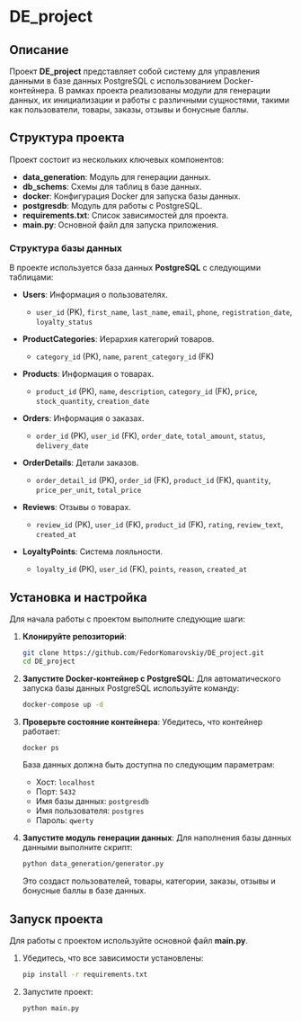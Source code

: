 # DE_project

## Описание

Проект **DE_project** представляет собой систему для управления данными в базе данных PostgreSQL с использованием Docker-контейнера. В рамках проекта реализованы модули для генерации данных, их инициализации и работы с различными сущностями, такими как пользователи, товары, заказы, отзывы и бонусные баллы.

## Структура проекта

Проект состоит из нескольких ключевых компонентов:

- **data_generation**: Модуль для генерации данных.
- **db_schems**: Схемы для таблиц в базе данных.
- **docker**: Конфигурация Docker для запуска базы данных.
- **postgresdb**: Модуль для работы с PostgreSQL.
- **requirements.txt**: Список зависимостей для проекта.
- **main.py**: Основной файл для запуска приложения.

### Структура базы данных

В проекте используется база данных **PostgreSQL** с следующими таблицами:

- **Users**: Информация о пользователях.
  - `user_id` (PK), `first_name`, `last_name`, `email`, `phone`, `registration_date`, `loyalty_status`
  
- **ProductCategories**: Иерархия категорий товаров.
  - `category_id` (PK), `name`, `parent_category_id` (FK)

- **Products**: Информация о товарах.
  - `product_id` (PK), `name`, `description`, `category_id` (FK), `price`, `stock_quantity`, `creation_date`

- **Orders**: Информация о заказах.
  - `order_id` (PK), `user_id` (FK), `order_date`, `total_amount`, `status`, `delivery_date`

- **OrderDetails**: Детали заказов.
  - `order_detail_id` (PK), `order_id` (FK), `product_id` (FK), `quantity`, `price_per_unit`, `total_price`

- **Reviews**: Отзывы о товарах.
  - `review_id` (PK), `user_id` (FK), `product_id` (FK), `rating`, `review_text`, `created_at`

- **LoyaltyPoints**: Система лояльности.
  - `loyalty_id` (PK), `user_id` (FK), `points`, `reason`, `created_at`

## Установка и настройка

Для начала работы с проектом выполните следующие шаги:

1. **Клонируйте репозиторий**:
    ```bash
    git clone https://github.com/FedorKomarovskiy/DE_project.git
    cd DE_project
    ```

2. **Запустите Docker-контейнер с PostgreSQL**:
    Для автоматического запуска базы данных PostgreSQL используйте команду:
    ```bash
    docker-compose up -d
    ```

3. **Проверьте состояние контейнера**:
    Убедитесь, что контейнер работает:
    ```bash
    docker ps
    ```
    База данных должна быть доступна по следующим параметрам:
    - Хост: `localhost`
    - Порт: `5432`
    - Имя базы данных: `postgresdb`
    - Имя пользователя: `postgres`
    - Пароль: `qwerty`

4. **Запустите модуль генерации данных**:
    Для наполнения базы данных данными выполните скрипт:
    ```bash
    python data_generation/generator.py
    ```

    Это создаст пользователей, товары, категории, заказы, отзывы и бонусные баллы в базе данных.

## Запуск проекта

Для работы с проектом используйте основной файл **main.py**.

1. Убедитесь, что все зависимости установлены:
    ```bash
    pip install -r requirements.txt
    ```

2. Запустите проект:
    ```bash
    python main.py
    ```


